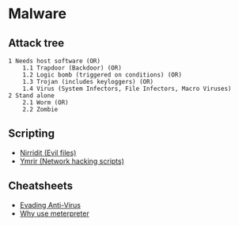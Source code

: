 # Malware

## Attack tree

```text
1 Needs host software (OR)
    1.1 Trapdoor (Backdoor) (OR)
    1.2 Logic bomb (triggered on conditions) (OR)
    1.3 Trojan (includes keyloggers) (OR)
    1.4 Virus (System Infectors, File Infectors, Macro Viruses)
2 Stand alone
    2.1 Worm (OR)
    2.2 Zombie
```

## Scripting

* [Nirridit (Evil files)](https://github.com/tymyrddin/nirridit)
* [Ymrir (Network hacking scripts)](https://github.com/tymyrddin/ymrir)

## Cheatsheets

* [Evading Anti-Virus](cheatsheets:docs/payloads/evading-av)
* [Why use meterpreter](https://www.offensive-security.com/metasploit-unleashed/about-meterpreter/#Meterpreter_Design_Goals)
